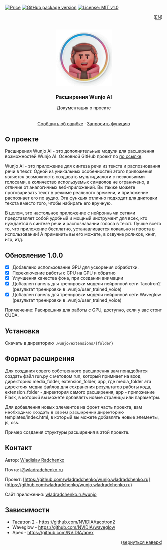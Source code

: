 [![Price](https://img.shields.io/badge/price-FREE-0098f7.svg)](https://github.com/wladradchenko/extensions.wunjo.wladradchenko.ru/blob/main/LICENSE)
[![GitHub package version](https://img.shields.io/github/v/release/wladradchenko/extensions.wunjo.wladradchenko.ru?display_name=tag&sort=semver)](https://github.com/wladradchenko/extensions.wunjo.wladradchenko.ru)
[![License: MIT v1.0](https://img.shields.io/badge/license-Apache-blue.svg)](https://github.com/wladradchenko/extensions.wunjo.wladradchenko.ru/blob/main/LICENSE)

<p align="right">(<a href="README_en.md">EN</a>)</p>
<div id="top"></div>

<br />
<div align="center">
  <a href="https://github.com/wladradchenko/wunjo.wladradchenko.ru">
    <img src="example/man.gif" alt="Logo" width="180" height="180">
  </a>

  <h3 align="center">Расширения Wunjo AI</h3>

  <p align="center">
    Документация о проекте
    <br/>
    <br/>
    <br/>
    <a href="https://github.com/wladradchenko/extensions.wunjo.wladradchenko.ru/issues">Сообщить об ошибке</a>
    ·
    <a href="https://github.com/wladradchenko/extensions.wunjo.wladradchenko.ru/issues">Запросить функцию</a>
  </p>
</div>


<!-- ABOUT THE PROJECT -->
## О проекте

Расширения Wunjo AI - это дополнительные модули для расширения возможностей Wunjo AI. Основной GitHub проект по <a href="https://github.com/wladradchenko/wunjo.wladradchenko.ru">по ссылке</a>.

Wunjo AI - это приложение для синтеза речи из текста и распознования речи в текст. Одной из уникальных особенностей этого приложения является возможность создавать мультидиалоги с несколькими голосами, а количество используемых символов не ограничено, в отличие от аналогичных веб-приложений. Вы также можете проговаривать текст в режиме реального времени, и приложение распознает его по аудио. Эта функция отлично подходит для диктовки текста вместо того, чтобы набирать его вручную.

В целом, это настольное приложение с нейронными сетями представляет собой удобный и мощный инструмент для всех, кто нуждается в синтезе речи и распознавании голоса в текст. Лучше всего то, что приложение бесплатно, устанавливается локально и проста в использовании! А применить вы его можете, в озвучке роликов, книг, игр, итд.

<!-- UPDATE -->
## Обновление 1.0.0

- [x] Добавлено использование GPU для ускорения обработки.
- [x] Переключение работы с CPU на GPU и обратно
- [x] Улучшения качества фона, при создании анимации
- [x] Добавлен панель для тренировки модели нейронной сети Tacotron2 (результат тренировки в .wunjo/user_trained_voice)
- [x] Добавлен панель для тренировки модели нейронной сети Waveglow (результат тренировки в .wunjo/user_trained_voice)

Примечение: Расирешния для работы с GPU, доступно, если у вас стоит CUDA.

<!-- INSTALL -->
## Установка

Скачать в директорию `.wunjo/extensions/{folder}`

<!-- FORMAT -->
## Формат расширения

Для создания совего собственного расширения вам понадобится создать файл run.py с методом run, который примиает на вход директорию media_folder, extension_folder, app, где media_folder эта директоия медиа файлов для сохранения результатов работы кода, extension_folder - директория самого расширения, app - приложение Flask, в который вы можете добавлять новые страницы или параметры.

Для добавления новых элементов на фронт часть проекта, вам необходимо создать в своем расширении директорию templates/index.html, в который вы можете добавлять новые элементы, js, css. 

Пример создания структуры расширения в этой проекте.


<!-- CONTACT -->
## Контакт

Автор: [Wladislav Radchenko](https://github.com/wladradchenko/)

Почта: [i@wladradchenko.ru](i@wladradchenko.ru)

Проект: [https://github.com/wladradchenko/wunjo.wladradchenko.ru](https://github.com/wladradchenko/wunjo.wladradchenko.ru)

Сайт приложения: [wladradchenko.ru/wunjo](https://wladradchenko.ru/wunjo)


<!-- CREDITS -->
## Зависимости

* Tacatron 2 - https://github.com/NVIDIA/tacotron2
* Waveglow - https://github.com/NVIDIA/waveglow
* Apex - https://github.com/NVIDIA/apex


<p align="right">(<a href="#top">вернуться наверх</a>)</p>
